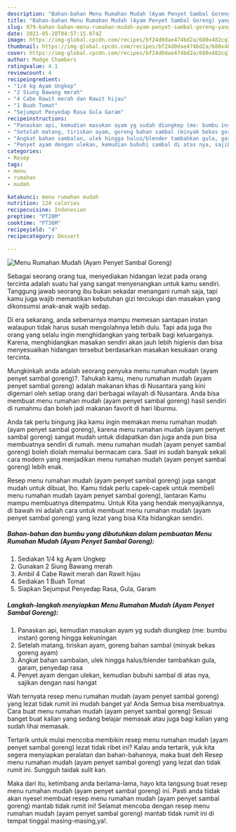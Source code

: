 ```yaml
---
description: "Bahan-bahan Menu Rumahan Mudah (Ayam Penyet Sambal Goreng) yang nikmat dan Mudah Dibuat"
title: "Bahan-bahan Menu Rumahan Mudah (Ayam Penyet Sambal Goreng) yang nikmat dan Mudah Dibuat"
slug: 979-bahan-bahan-menu-rumahan-mudah-ayam-penyet-sambal-goreng-yang-nikmat-dan-mudah-dibuat
date: 2021-05-28T04:57:15.074Z
image: https://img-global.cpcdn.com/recipes/bf24d0dae474bd2a/680x482cq70/menu-rumahan-mudah-ayam-penyet-sambal-goreng-foto-resep-utama.jpg
thumbnail: https://img-global.cpcdn.com/recipes/bf24d0dae474bd2a/680x482cq70/menu-rumahan-mudah-ayam-penyet-sambal-goreng-foto-resep-utama.jpg
cover: https://img-global.cpcdn.com/recipes/bf24d0dae474bd2a/680x482cq70/menu-rumahan-mudah-ayam-penyet-sambal-goreng-foto-resep-utama.jpg
author: Madge Chambers
ratingvalue: 4.1
reviewcount: 4
recipeingredient:
- "1/4 kg Ayam Ungkep"
- "2 Siung Bawang merah"
- "4 Cabe Rawit merah dan Rawit hijau"
- "1 Buah Tomat"
- "Sejumput Penyedap Rasa Gula Garam"
recipeinstructions:
- "Panaskan api, kemudian masukan ayam yg sudah diungkep (me: bumbu instan) goreng hingga kekuningan"
- "Setelah matang, tiriskan ayam, goreng bahan sambal (minyak bekas goreng ayam)"
- "Angkat bahan sambalan, ulek hingga halus/blender tambahkan gula, garam, penyedap rasa"
- "Penyet ayam dengan ulekan, kemudian bubuhi sambal di atas nya, sajikan dengan nasi hangat"
categories:
- Resep
tags:
- menu
- rumahan
- mudah

katakunci: menu rumahan mudah 
nutrition: 124 calories
recipecuisine: Indonesian
preptime: "PT28M"
cooktime: "PT36M"
recipeyield: "4"
recipecategory: Dessert

---
```



![Menu Rumahan Mudah (Ayam Penyet Sambal Goreng)](https://img-global.cpcdn.com/recipes/bf24d0dae474bd2a/680x482cq70/menu-rumahan-mudah-ayam-penyet-sambal-goreng-foto-resep-utama.jpg)

Sebagai seorang orang tua, menyediakan hidangan lezat pada orang tercinta adalah suatu hal yang sangat menyenangkan untuk kamu sendiri. Tanggung jawab seorang ibu bukan sekadar menangani rumah saja, tapi kamu juga wajib memastikan kebutuhan gizi tercukupi dan masakan yang dikonsumsi anak-anak wajib sedap.

Di era  sekarang, anda sebenarnya mampu memesan santapan instan walaupun tidak harus susah mengolahnya lebih dulu. Tapi ada juga lho orang yang selalu ingin menghidangkan yang terbaik bagi keluarganya. Karena, menghidangkan masakan sendiri akan jauh lebih higienis dan bisa menyesuaikan hidangan tersebut berdasarkan masakan kesukaan orang tercinta. 



Mungkinkah anda adalah seorang penyuka menu rumahan mudah (ayam penyet sambal goreng)?. Tahukah kamu, menu rumahan mudah (ayam penyet sambal goreng) adalah makanan khas di Nusantara yang kini digemari oleh setiap orang dari berbagai wilayah di Nusantara. Anda bisa membuat menu rumahan mudah (ayam penyet sambal goreng) hasil sendiri di rumahmu dan boleh jadi makanan favorit di hari liburmu.

Anda tak perlu bingung jika kamu ingin memakan menu rumahan mudah (ayam penyet sambal goreng), karena menu rumahan mudah (ayam penyet sambal goreng) sangat mudah untuk didapatkan dan juga anda pun bisa membuatnya sendiri di rumah. menu rumahan mudah (ayam penyet sambal goreng) boleh diolah memalui bermacam cara. Saat ini sudah banyak sekali cara modern yang menjadikan menu rumahan mudah (ayam penyet sambal goreng) lebih enak.

Resep menu rumahan mudah (ayam penyet sambal goreng) juga sangat mudah untuk dibuat, lho. Kamu tidak perlu capek-capek untuk membeli menu rumahan mudah (ayam penyet sambal goreng), lantaran Kamu mampu membuatnya ditempatmu. Untuk Kita yang hendak menyajikannya, di bawah ini adalah cara untuk membuat menu rumahan mudah (ayam penyet sambal goreng) yang lezat yang bisa Kita hidangkan sendiri.

<!--inarticleads1-->

##### Bahan-bahan dan bumbu yang dibutuhkan dalam pembuatan Menu Rumahan Mudah (Ayam Penyet Sambal Goreng):

1. Sediakan 1/4 kg Ayam Ungkep
1. Gunakan 2 Siung Bawang merah
1. Ambil 4 Cabe Rawit merah dan Rawit hijau
1. Sediakan 1 Buah Tomat
1. Siapkan Sejumput Penyedap Rasa, Gula, Garam




<!--inarticleads2-->

##### Langkah-langkah menyiapkan Menu Rumahan Mudah (Ayam Penyet Sambal Goreng):

1. Panaskan api, kemudian masukan ayam yg sudah diungkep (me: bumbu instan) goreng hingga kekuningan
1. Setelah matang, tiriskan ayam, goreng bahan sambal (minyak bekas goreng ayam)
1. Angkat bahan sambalan, ulek hingga halus/blender tambahkan gula, garam, penyedap rasa
1. Penyet ayam dengan ulekan, kemudian bubuhi sambal di atas nya, sajikan dengan nasi hangat




Wah ternyata resep menu rumahan mudah (ayam penyet sambal goreng) yang lezat tidak rumit ini mudah banget ya! Anda Semua bisa membuatnya. Cara buat menu rumahan mudah (ayam penyet sambal goreng) Sesuai banget buat kalian yang sedang belajar memasak atau juga bagi kalian yang sudah lihai memasak.

Tertarik untuk mulai mencoba membikin resep menu rumahan mudah (ayam penyet sambal goreng) lezat tidak ribet ini? Kalau anda tertarik, yuk kita segera menyiapkan peralatan dan bahan-bahannya, maka buat deh Resep menu rumahan mudah (ayam penyet sambal goreng) yang lezat dan tidak rumit ini. Sungguh taidak sulit kan. 

Maka dari itu, ketimbang anda berlama-lama, hayo kita langsung buat resep menu rumahan mudah (ayam penyet sambal goreng) ini. Pasti anda tiidak akan nyesel membuat resep menu rumahan mudah (ayam penyet sambal goreng) mantab tidak rumit ini! Selamat mencoba dengan resep menu rumahan mudah (ayam penyet sambal goreng) mantab tidak rumit ini di tempat tinggal masing-masing,ya!.

